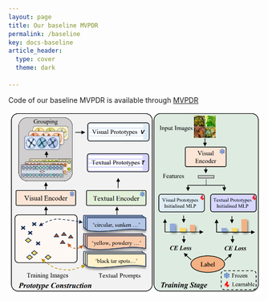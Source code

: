 ```yaml
---
layout: page
title: Our baseline MVPDR
permalink: /baseline
key: docs-baseline
article_header:
  type: cover
  theme: dark

---
```







Code of our baseline MVPDR is available through [MVPDR](https://github.com/tqwei05/MVPDR)
<div align="center">
  <img width=1000 src="baseline.png"/>
</div>
